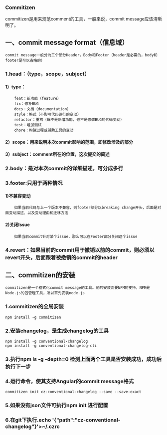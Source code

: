 ### Commitizen
commitizen是用来规范comment的工具，一般来说，commit message应该清晰明了。
## 一、commit message format（信息域）
	commit message一般分为三个部分Header，Body和Footer（header是必需的，body和footer是可以省略的）
### 1.head：（type，scope，subject）
#### 1）type：
		feat：新功能（feature）
		fix：修补BUG
		docs：文档（documentation）
		style：格式（不影响代码运行的变动）
		refactor：重构（既不是新增功能，也不是修改BUG的代码变动）
		test：增加测试
		chore：构建过程或辅助工具的变动
#### 2）scope：用来说明本次commit影响的范围，即修改涉及的部分
#### 3）subject：comment所在的位置，这次提交的简述
### 2.body：是对本次commit的详细描述，可分成多行
### 3.footer:只用于两种情况
#### 1)不兼容变动
		如果当前代码与上一个版本不兼容，则footer部分以breaking change开头，后面是对面变动描述、以及变动理由和迁移方法
#### 2)关闭lssue
		如果当前commit针对某个issue，那么可以在Footer部分关闭这个issue
### 4.revert：如果当前的commit用于撤销以前的commit，则必须以revert开头，后面跟着被撤销的commit的header
## 二、commitizen的安装
	commitizen是一个格式化commit message的工具。他的安装需要NPM的支持，NPM是Node.js的包管理工具，所以首先安装node.js
### 1.commitizen的全局安装
	npm install -g commitizen
### 2.安装changelog，是生成changelog的工具
	npm install -g conventional-changelog
	npm install -g conventional-changelog-cli
### 3.执行npm ls -g -depth=0 检测上面两个工具是否安装成功，成功后执行下一步
### 4.运行命令，使其支持Angular的commit message格式
	commitizen init cz-conventional-changelog --save --save-exact
### 5.如果没有json文件可执行npm init 进行配置
### 6.在git下执行.echo '{"path":"cz-conventional-changelog"}'>~/.czrc